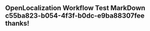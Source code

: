<properties
ms.topic="hero-topic"
ms.test1="hero-topic"
ms.test2="test"/>


## OpenLocalization Workflow Test MarkDown c55ba823-b054-4f3f-b0dc-e9ba88307fee thanks!



<!--HONumber=Aug16_HO4-->


